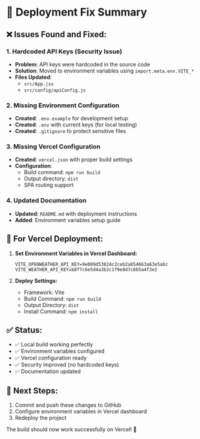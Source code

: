 # 🚀 Deployment Fix Summary

## ❌ Issues Found and Fixed:

### 1. **Hardcoded API Keys (Security Issue)**
- **Problem**: API keys were hardcoded in the source code
- **Solution**: Moved to environment variables using `import.meta.env.VITE_*`
- **Files Updated**: 
  - `src/App.jsx`
  - `src/config/apiConfig.js`

### 2. **Missing Environment Configuration**
- **Created**: `.env.example` for development setup
- **Created**: `.env` with current keys (for local testing)
- **Created**: `.gitignore` to protect sensitive files

### 3. **Missing Vercel Configuration**
- **Created**: `vercel.json` with proper build settings
- **Configuration**: 
  - Build command: `npm run build`
  - Output directory: `dist`
  - SPA routing support

### 4. **Updated Documentation**
- **Updated**: `README.md` with deployment instructions
- **Added**: Environment variables setup guide

## 🔧 **For Vercel Deployment:**

1. **Set Environment Variables in Vercel Dashboard:**
   ```
   VITE_OPENWEATHER_API_KEY=9e009d53824c2ceb2a854663a63e5abc
   VITE_WEATHER_API_KEY=b8f7c6e5d4a3b2c1f9e8d7c6b5a4f3e2
   ```

2. **Deploy Settings:**
   - Framework: Vite
   - Build Command: `npm run build`
   - Output Directory: `dist`
   - Install Command: `npm install`

## ✅ **Status:**
- ✅ Local build working perfectly
- ✅ Environment variables configured
- ✅ Vercel configuration ready
- ✅ Security improved (no hardcoded keys)
- ✅ Documentation updated

## 🎯 **Next Steps:**
1. Commit and push these changes to GitHub
2. Configure environment variables in Vercel dashboard
3. Redeploy the project

The build should now work successfully on Vercel! 🚀
